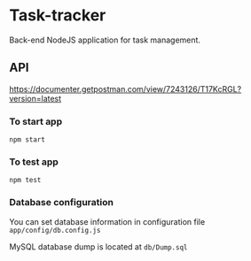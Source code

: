 # Task-tracker

Back-end NodeJS application for task management.

## API
https://documenter.getpostman.com/view/7243126/T17KcRGL?version=latest

### To start app
`npm start`

### To test app
`npm test`

### Database configuration
You can set database information in configuration file `app/config/db.config.js`

MySQL database dump is located at `db/Dump.sql`